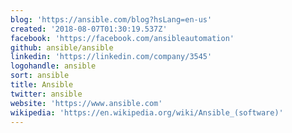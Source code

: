 ```yaml
---
blog: 'https://ansible.com/blog?hsLang=en-us'
created: '2018-08-07T01:30:19.537Z'
facebook: 'https://facebook.com/ansibleautomation'
github: ansible/ansible
linkedin: 'https://linkedin.com/company/3545'
logohandle: ansible
sort: ansible
title: Ansible
twitter: ansible
website: 'https://www.ansible.com'
wikipedia: 'https://en.wikipedia.org/wiki/Ansible_(software)'
---
```

